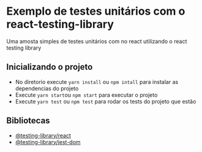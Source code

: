 # Exemplo de testes unitários com o react-testing-library

Uma amosta simples de testes unitários com no react utilizando o react testing library

## Inicializando o projeto
* No diretorio execute ```yarn install``` ou ```npm intall``` para instalar as dependencias do projeto
* Execute ````yarn start````ou ```npm start``` para executar o projeto
* Execute ````yarn test```` ou ```npm test``` para rodar os tests do projeto que estão


## Bibliotecas
* [@testing-library/react]('https://testing-library.com/docs/react-testing-library/intro)
* [@testing-library/jest-dom]('https://testing-library.com/docs/ecosystem-jest-dom')
